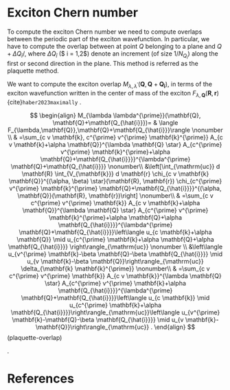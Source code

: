 # Exciton Chern number 
To compute the exciton Chern number we need to compute overlaps between the periodic part of the exciton wavefunction. In particular, we have to compute the overlap between at point $Q$ belonging to a plane and $Q+\Delta Q_{\hat{i}}/$, where $\Delta Q_{\hat{i}}$ ($ i = 1,2$) denote an increment (of size $1/N_{Q_{i}}$) along the first or second direction in the plane.
This method is referred as the plaquette method.

We want to compute the exciton overlap $M_{\lambda,\lambda^\prime}(\mathbf{Q},\mathbf{Q}+\mathbf{Q_{\hat{i}}})$, in terms of the exciton wavefunction written in the center of mass of the exciton $F_{\lambda,\mathbf{Q}}(\mathbf{R},\mathbf{r})$ {cite}`haber2023maximally` .

$$
\begin{align}
M_{\lambda \lambda^{\prime}}(\mathbf{Q}, \mathbf{Q}+\mathbf{Q_{\hat{i}}})= 
& \langle F_{\lambda,\mathbf{Q}},\mathbf{Q}+\mathbf{Q_{\hat{i}}}\rangle \nonumber \\
& =\sum_{c v \mathbf{k}, c^{\prime} v^{\prime} \mathbf{k}^{\prime}} A_{c v \mathbf{k}+\alpha \mathbf{Q}}^{\lambda \mathbf{Q} \star} A_{c^{\prime} v^{\prime} \mathbf{k}^{\prime}+\alpha \mathbf{Q}+\mathbf{Q_{\hat{i}}}}^{\lambda^{\prime} \mathbf{Q}+\mathbf{Q_{\hat{i}}}} \nonumber\\
&\left[\int_{\mathrm{uc}} d \mathbf{R} \int_{V_{\mathbf{k}}} d \mathbf{r} \chi_{c v \mathbf{k} \mathbf{Q}}^{(\alpha, \beta) \star}(\mathbf{R}, \mathbf{r}) \chi_{c^{\prime} v^{\prime} \mathbf{k}^{\prime} \mathbf{Q}+\mathbf{Q_{\hat{i}}}}^{(\alpha, \mathbf{Q}}(\mathbf{R}, \mathbf{r})\right] \nonumber\\
& =\sum_{c v c^{\prime} v^{\prime} \mathbf{k}} A_{c v \mathbf{k}+\alpha \mathbf{Q}}^{\lambda \mathbf{Q} \star} A_{c^{\prime} v^{\prime} \mathbf{k}^{\prime}+\alpha \mathbf{Q}+\alpha \mathbf{Q_{\hat{i}}}}^{\lambda^{\prime} \mathbf{Q}+\mathbf{Q_{\hat{i}}}}\left\langle u_{c \mathbf{k}+\alpha \mathbf{Q}} \mid u_{c^{\prime} \mathbf{k}+\alpha \mathbf{Q}+\alpha \mathbf{Q_{\hat{i}}}} \right\rangle_{\mathrm{uc}} \nonumber \\
&\left\langle u_{v^{\prime} \mathbf{k}-\beta \mathbf{Q}-\beta \mathbf{Q_{\hat{i}}}} \mid u_{v \mathbf{k}-\beta \mathbf{Q}}\right\rangle_{\mathrm{uc}} \delta_{\mathbf{k} \mathbf{k}^{\prime}} \nonumber\\
& =\sum_{c v c^{\prime} v^{\prime} \mathbf{k}} A_{c v \mathbf{k}}^{\lambda \mathbf{Q} \star} A_{c^{\prime} v^{\prime} \mathbf{k}+\alpha \mathbf{Q_{\hat{i}}}}^{\lambda^{\prime} \mathbf{Q}+\mathbf{Q_{\hat{i}}}}\left\langle u_{c \mathbf{k}} \mid u_{c^{\prime} \mathbf{k}+\alpha \mathbf{Q_{\hat{i}}}}\right\rangle_{\mathrm{uc}}\left\langle u_{v^{\prime} \mathbf{k}-\mathbf{Q}-\beta \mathbf{Q_{\hat{i}}}} \mid u_{v \mathbf{k}-\mathbf{Q}}\right\rangle_{\mathrm{uc}} .
\end{align}
$$ (plaquette-overlap)

<span style="color:darkgreen">
</span>.

# References

```{bibliography}

